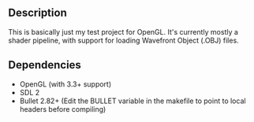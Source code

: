Description
-----------

This is basically just my test project for OpenGL. It's currently mostly a shader pipeline, with support for loading Wavefront Object (.OBJ) files.

Dependencies
------------

- OpenGL (with 3.3+ support)
- SDL 2
- Bullet 2.82+ (Edit the BULLET variable in the makefile to point to local headers before compiling)